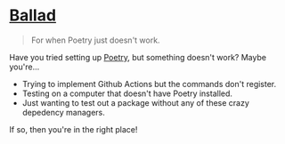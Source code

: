 # [Ballad](https://github.com/BD103/Ballad)

> For when Poetry just doesn't work.

Have you tried setting up [Poetry](https://python-poetry.org/), but something doesn't work? Maybe you're...

- Trying to implement Github Actions but the commands don't register.
- Testing on a computer that doesn't have Poetry installed.
- Just wanting to test out a package without any of these crazy depedency managers.

If so, then you're in the right place!